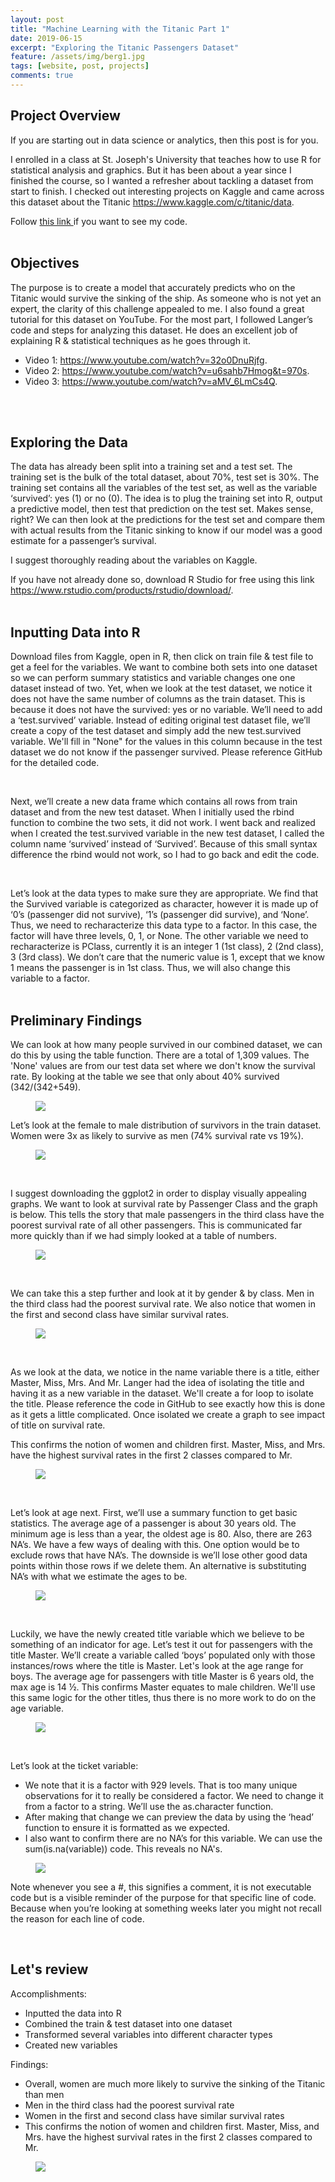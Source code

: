 ```yaml
---
layout: post
title: "Machine Learning with the Titanic Part 1"
date: 2019-06-15
excerpt: "Exploring the Titanic Passengers Dataset"
feature: /assets/img/berg1.jpg
tags: [website, post, projects]
comments: true
---
```


## Project Overview

If you are starting out in data science or analytics, then this post is for you.

I enrolled in a class at St. Joseph's University that teaches how to use R for statistical analysis and graphics. But it has been about a year since I finished the course, so I wanted a refresher about tackling a dataset from start to finish. I checked out interesting projects on Kaggle and came across this dataset about the Titanic
<a href="https://www.kaggle.com/c/titanic/data" target="_ blank"> https://www.kaggle.com/c/titanic/data</a>.

Follow <a href="https://github.com/sarahschirduan/sarahschirduan.github.io/projects" target="_ blank"> this link </a> if you want to see my code.
<br>
<br>

## Objectives

The purpose is to create a model that accurately predicts who on the Titanic would survive the sinking of the ship. As someone who is not
yet an expert, the clarity of this challenge appealed to me. I also found a great tutorial for this dataset on YouTube. For the most part,
I followed Langer’s code and steps for analyzing this dataset. He does an excellent job of explaining R & statistical techniques as he goes through it.

* Video 1: <a href="https://www.youtube.com/watch?v=32o0DnuRjfg" target="_ blank"> https://www.youtube.com/watch?v=32o0DnuRjfg</a>.
* Video 2: <a href="https://www.youtube.com/watch?v=u6sahb7Hmog&t=970s" target="_ blank"> https://www.youtube.com/watch?v=u6sahb7Hmog&t=970s</a>.
* Video 3: <a href="https://www.youtube.com/watch?v=aMV_6LmCs4Q" target="_ blank"> https://www.youtube.com/watch?v=aMV_6LmCs4Q</a>.
<br>
<br>

## Exploring the Data

The data has already been split into a training set and a test set. The training set is the bulk of the total dataset, about 70%, test set is 30%. The training set contains all the variables of the test set, as well as the variable ‘survived’: yes (1) or no (0). The idea is to plug the training set into R, output a predictive model, then test that prediction on the test set. Makes sense, right? We can then look at the predictions for the test set and compare them with actual results from the Titanic sinking to know if our model was a good estimate for a passenger’s survival.

I suggest thoroughly reading about the variables on Kaggle.

If you have not already done so, download R Studio for free using this link <a href="https://www.rstudio.com/products/rstudio/download" target="_ blank"> https://www.rstudio.com/products/rstudio/download/</a>.
<br>
<br>

## Inputting Data into R

Download files from Kaggle, open in R, then click on train file & test file to get a feel for the variables. We want to combine both sets into one dataset so we can perform summary statistics and variable changes one one dataset instead of two. Yet, when we look at the test dataset, we notice it does not have the same number of columns as the train dataset. This is because it does not have the survived: yes or no variable. We’ll need to add a ‘test.survived’ variable. Instead of editing original test dataset file, we’ll create a copy of the test dataset and simply add the new test.survived variable. We'll fill in "None" for the values in this column because in the test dataset we do not know if the passenger survived.  Please reference GitHub for the detailed code.

<br>

Next, we’ll create a new data frame which contains all rows from train dataset and from the new test dataset. When I initially used the rbind function to combine the two sets, it did not work. I went back and realized when I created the test.survived variable in the new test dataset, I called the column name ‘survived’ instead of ‘Survived’. Because of this small syntax difference the rbind would not work, so I had to go back and edit the code.

<br>

Let’s look at the data types to make sure they are appropriate. We find that the Survived variable is categorized as character, however it is made up of ‘0’s (passenger did not survive), ‘1’s (passenger did survive), and ‘None’. Thus, we need to recharacterize this data type to a factor. In this case, the factor will have three levels, 0, 1, or None. The other variable we need to recharacterize is PClass, currently it is an integer 1 (1st class), 2 (2nd class), 3 (3rd class). We don’t care that the numeric value is 1, except that we know 1 means the passenger is in 1st class. Thus, we will also change this variable to a factor.
<br>
<br>

## Preliminary Findings

We can look at how many people survived in our combined dataset, we can do this by using the table function. There are a total of 1,309 values. The 'None' values are from our test data set where we don't know the survival rate. By looking at the table we see that only about 40% survived (342/(342+549).

<figure>
<a href="/assets/img/1titanic1.png"><img src="/assets/img/1titanic1.png"></a>
</figure>

Let’s look at the female to male distribution of survivors in the train dataset. Women were 3x as likely to survive as men (74% survival rate vs 19%).

<figure>
<a href="/assets/img/1titanic2.png"><img src="/assets/img/1titanic2.png"></a>
</figure>

<br>

I suggest downloading the ggplot2 in order to display visually appealing graphs. We want to look at survival rate by Passenger Class and the graph is below. This tells the story that male passengers in the third class have the poorest survival rate of all other passengers. This is communicated far more quickly than if we had simply looked at a table of numbers.

<figure>
<a href="/assets/img/1titanic3.png"><img src="/assets/img/1titanic3.png"></a>
</figure>

<br>

We can take this a step further and look at it by gender & by class. Men in the third class had the poorest survival rate. We also notice that women in the first and second class have similar survival rates.

<figure>
<a href="/assets/img/1titanic4.png"><img src="/assets/img/1titanic4.png"></a>
</figure>

<br>

As we look at the data, we notice in the name variable there is a title, either Master, Miss, Mrs. And Mr.    Langer had the idea of isolating the title and having it as a new variable in the dataset. We'll create a for loop to isolate the title. Please reference the code in GitHub to see exactly how this is done as it gets a little complicated. Once isolated we create a graph to see impact of title on survival rate.
<br>

This confirms the notion of women and children first. Master, Miss, and Mrs. have the highest survival rates in the first 2 classes compared to Mr.

<figure>
<a href="/assets/img/1titanic5.png"><img src="/assets/img/1titanic5.png"></a>
</figure>

<br>

Let’s look at age next. First, we’ll use a summary function to get basic statistics. The average age of a passenger is about 30 years old. The minimum age is less than a year, the oldest age is 80. Also, there are 263 NA’s. We have a few ways of dealing with this. One option would be to exclude rows that have NA’s. The downside is we’ll lose other good data points within those rows if we delete them. An alternative is substituting NA’s with what we estimate the ages to be.

<figure>
<a href="/assets/img/1titanic6.png"><img src="/assets/img/1titanic6.png"></a>
</figure>

<br>

Luckily, we have the newly created title variable which we believe to be something of an indicator for age. Let’s test it out for passengers with the title Master. We’ll create a variable called ‘boys’ populated only with those instances/rows where the title is Master. Let's look at the age range for boys. The average age for passengers with title Master is 6 years old, the max age is 14 ½. This confirms Master equates to male children. We'll use this same logic for the other titles, thus there is no more work to do on the age variable.

<figure>
<a href="/assets/img/1titanic7.png"><img src="/assets/img/1titanic7.png"></a>
</figure>

<br>

Let’s look at the ticket variable:
* We note that it is a factor with 929 levels. That is too many unique observations for it to really be considered a factor. We need to change it from a factor to a string. We’ll use the as.character function.
* After making that change we can preview the data by using the ‘head’ function to ensure it is formatted as we expected.
* I also want to confirm there are no NA’s for this variable. We can use the sum(is.na(variable)) code. This reveals no NA's.

<figure>
<a href="/assets/img/1titanic8.png"><img src="/assets/img/1titanic8.png"></a>
</figure>

Note whenever you see a #, this signifies a comment, it is not executable code but is a visible reminder of the purpose for that specific line of code. Because when you’re looking at something weeks later you might not recall the reason for each line of code.

<br>

## Let's review

Accomplishments:
* Inputted the data into R
* Combined the train & test dataset into one dataset
* Transformed several variables into different character types
* Created new variables

Findings:
* Overall, women are much more likely to survive the sinking of the Titanic than men
* Men in the third class had the poorest survival rate
* Women in the first and second class have similar survival rates
* This confirms the notion of women and children first. Master, Miss, and Mrs. have the highest survival rates in the first 2 classes compared to Mr.


<figure>
<a href="/assets/img/1titanic9.jpg"><img src="/assets/img/1titanic9.jpg"></a>
</figure>
